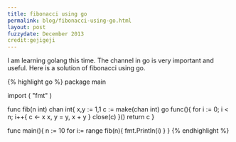 ```yaml
---
title: fibonacci using go
permalink: blog/fibonacci-using-go.html
layout: post
fuzzydate: December 2013
credit:gejigeji
---
```


I am learning golang this time.
The channel in go is very important and useful.
Here is a solution of fibonacci using go.

{% highlight go %}
package main

import (
"fmt"
)

func fib(n int) chan int{
	x,y := 1,1
	c := make(chan int)
	go func(){
		for i := 0; i < n; i++{
			c <- x
			x, y = y, x + y
		}
		close(c)
	}()
	return c
}

func main(){
	n := 10
	for i:= range fib(n){
		fmt.Println(i)
	}
}
{% endhighlight %}

